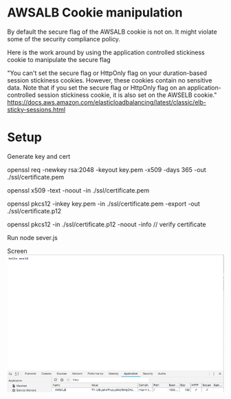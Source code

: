 # AWSALB Cookie manipulation 
By default the secure flag of the AWSALB cookie is not on. It might violate some of the security compliance policy. 

Here is the work around by using the application controlled stickiness cookie to manipulate the secure flag

"You can't set the secure flag or HttpOnly flag on your duration-based session stickiness cookies. However, these cookies contain no sensitive data. Note that if you set the secure flag or HttpOnly flag on an application-controlled session stickiness cookie, it is also set on the AWSELB cookie."
https://docs.aws.amazon.com/elasticloadbalancing/latest/classic/elb-sticky-sessions.html 

# Setup

Generate key and cert 

openssl req -newkey rsa:2048 -keyout key.pem -x509 -days 365 -out ./ssl/certificate.pem

openssl x509 -text -noout -in ./ssl/certificate.pem

openssl pkcs12 -inkey key.pem -in ./ssl/certificate.pem -export -out ./ssl/certificate.p12

openssl pkcs12 -in ./ssl/certificate.p12 -noout -info  // verify certificate

Run
node sever.js

Screen
![screen](https://raw.githubusercontent.com/dicksonyue/aws-alb-cookie-manipulation/master/Screen%20Shot%202018-09-27%20at%201.42.10%20PM.png)

